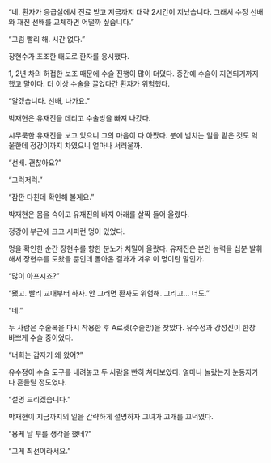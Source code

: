 “네. 환자가 응급실에서 진료 받고 지금까지 대략 2시간이 지났습니다. 그래서 수정 선배와 재진 선배를 교체하면 어떨까 싶습니다.”

“그럼 빨리 해. 시간 없다.”

장현수가 초조한 태도로 환자를 응시했다.

1, 2년 차의 허접한 보조 때문에 수술 진행이 많이 더뎠다. 중간에 수술이 지연되기까지 했고 말이다. 더 이상 수술을 끌었다간 환자가 위험했다.

“알겠습니다. 선배, 나가요.”

박재현은 유재진을 데리고 수술방을 빠져 나갔다.

시무룩한 유재진을 보고 있으니 그의 마음이 다 아팠다. 분에 넘치는 일을 맡은 것도 억울한데 정강이까지 차였으니 얼마나 서러울까.

“선배. 괜찮아요?”

“그럭저럭.”

“잠깐 다친데 확인해 볼게요.”

박재현은 몸을 숙이고 유재진의 바지 아래를 살짝 들어 올렸다.

정강이 부근에 크고 시퍼런 멍이 있었다.

멍을 확인한 순간 장현수를 향한 분노가 치밀어 올랐다. 유재진은 본인 능력을 십분 발휘해서 장현수를 도왔을 뿐인데 돌아온 결과가 겨우 이 멍이란 말인가.

“많이 아프시죠?”

“됐고. 빨리 교대부터 하자. 안 그러면 환자도 위험해. 그리고… 너도.”

“네.”

두 사람은 수술복을 다시 착용한 후 A로젯(수술방)을 찾았다. 유수정과 강성진이 한창 바쁘게 수술 중이었다.

“너희는 갑자기 왜 왔어?”

유수정이 수술 도구를 내려놓고 두 사람을 빤히 쳐다보았다. 얼마나 놀랐는지 눈동자가 다 흔들릴 정도였다.

“설명 드리겠습니다.”

박재현이 지금까지의 일을 간략하게 설명하자 그녀가 고개를 끄덕였다.

“용케 날 부를 생각을 했네?”

“그게 최선이라서요.”